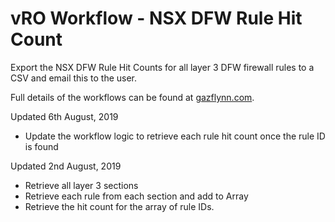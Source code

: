 # vRO Workflow - NSX DFW Rule Hit Count

Export the NSX DFW Rule Hit Counts for all layer 3 DFW firewall rules to a CSV and email this to the user.

Full details of the workflows can be found at [gazflynn.com](https://gazflynn.com/technology/vmware/extracting-nsx-dfw-rule-hit-counts/).

Updated 6th August, 2019
- Update the workflow logic to retrieve each rule hit count once the rule ID is found

Updated 2nd August, 2019
- Retrieve all layer 3 sections
- Retrieve each rule from each section and add to Array
- Retrieve the hit count for the array of rule IDs.
